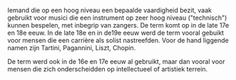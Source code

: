 Iemand die op een hoog niveau een bepaalde vaardigheid bezit, vaak gebruikt voor musici die een instrument op zeer hoog niveau ("technisch") kunnen bespelen, met inbegrip van zangers.
De term komt op in de late 17e en 18e eeuw. In de late 18e en in de19e eeuw werd de term vooral gebuikt voor mensen die een carrière als solist nastreefden. Voor de hand liggende namen zijn Tartini, Pagannini, Liszt, Chopin. 

De term werd ook in de 16e en 17e eeuw al gebruikt, maar dan vooral voor mensen die zich onderscheidden op intellectueel of artistiek terrein. 

